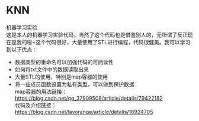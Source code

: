 # KNN
机器学习实验
<br>这是本人的机器学习实验代码，当然了这个代码也是借鉴别人的，无所谓了反正现在是我的啦~这个代码很好，大量使用了STL进行编程，代码很健美。我可以学习到以下优点：
* 数据类型的重命名可以加强代码的可阅读性
* 如何将txt文件中的数据读取出来
* 大量STL的使用，特别是map容器的使用
* 将一些成员函数设置为私有类型，可以做到保护数据
<br>map容器的用法链接：https://blog.csdn.net/qq_37909508/article/details/79422182
<br>代码及介绍链接：https://blog.csdn.net/lavorange/article/details/16924705
